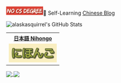 <img width="100" src="./images/NoCSDegree.png">📝 Self-Learning [Chinese Blog](https://alaskasquirrel.github.io/) 

![alaskasquirrel's GitHub Stats](https://github-readme-stats.vercel.app/api?username=alaskasquirrel&show_icons=true&theme=vue)

<table>
  <tr>
  <th><a href="https://github.com/alaskasquirrel/Japanese-Nihongo">日本語 Nihongo</a></th>
  </tr>
  <tr>
  <td><a href="https://github.com/alaskasquirrel/Japanese-Nihongo"><img width="130px" src="./images/Nihongo.png"/></a></td>
  </tr>
</table>

<a href="https://github.com/alaskasquirrel/Chinese-Podcasts">
  <img align="center" src="https://github-readme-stats.anuraghazra1.vercel.app/api/pin/?username=alaskasquirrel&repo=Chinese-Podcasts&theme=buefy" />
</a>
<a href="https://github.com/alaskasquirrel/Lisp-China">
  <img align="center" src="https://github-readme-stats.anuraghazra1.vercel.app/api/pin/?username=alaskasquirrel&repo=Lisp-China&theme=default" />
</a>
